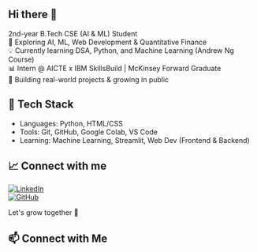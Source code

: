 ## Hi there 👋

 2nd-year B.Tech CSE (AI & ML) Student  
🚀 Exploring AI, ML, Web Development & Quantitative Finance  
💡 Currently learning DSA, Python, and Machine Learning (Andrew Ng Course)  
📊 Intern @ AICTE x IBM SkillsBuild | McKinsey Forward Graduate  
🌱 Building real-world projects & growing in public

## 🔧 Tech Stack
- Languages: Python, HTML/CSS
- Tools: Git, GitHub, Google Colab, VS Code
- Learning: Machine Learning, Streamlit, Web Dev (Frontend & Backend)

## 📈 Connect with me
[![LinkedIn](https://img.shields.io/badge/LinkedIn-Connect-blue)](https://www.linkedin.com/in/amanbasu20)  
[![GitHub](https://img.shields.io/badge/GitHub-AmanBasu20-black)](https://github.com/AmanBasu20)

Let's grow together 🚀
## 📫 Connect with Me
